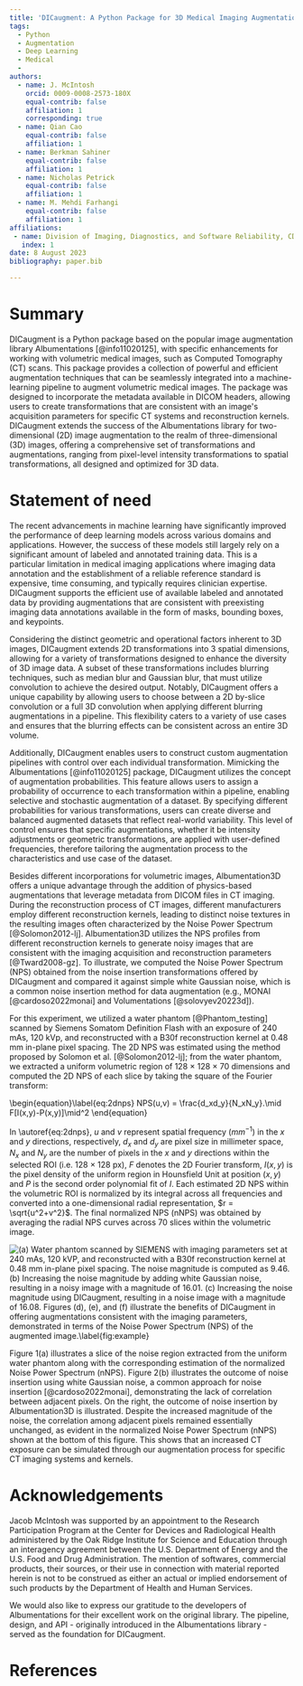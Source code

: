 ```yaml
---
title: 'DICaugment: A Python Package for 3D Medical Imaging Augmentation'
tags:
  - Python
  - Augmentation
  - Deep Learning
  - Medical
  - 
authors:
  - name: J. McIntosh
    orcid: 0009-0008-2573-180X
    equal-contrib: false
    affiliation: 1
    corresponding: true
  - name: Qian Cao
    equal-contrib: false
    affiliation: 1
  - name: Berkman Sahiner
    equal-contrib: false
    affiliation: 1
  - name: Nicholas Petrick
    equal-contrib: false
    affiliation: 1
  - name: M. Mehdi Farhangi
    equal-contrib: false
    affiliation: 1
affiliations:
 - name: Division of Imaging, Diagnostics, and Software Reliability, CDRH, U.S. Food and Drug Administration, Silver Spring, MD 20993, USA
   index: 1
date: 8 August 2023
bibliography: paper.bib

---
```


# Summary

DICaugment is a Python package based on the popular image augmentation library Albumentations [@info11020125], with specific enhancements for working with volumetric medical images, such as Computed Tomography (CT) scans. This package provides a collection of powerful and efficient augmentation techniques that can be seamlessly integrated into a machine-learning pipeline to augment volumetric medical images. The package was designed to incorporate the metadata available in DICOM headers, allowing users to create transformations that are consistent with an image's acquisition parameters for specific CT systems and reconstruction kernels. DICaugment extends the success of the Albumentations library for two-dimensional (2D) image augmentation to the realm of three-dimensional (3D) images, offering a comprehensive set of transformations and augmentations, ranging from pixel-level intensity transformations to spatial transformations, all designed and optimized for 3D data.

# Statement of need

The recent advancements in machine learning have significantly improved the performance of deep learning models across various domains and applications. However, the success of these models still largely rely on a significant amount of labeled and annotated training data. This is a particular limitation in medical imaging applications where imaging data annotation and the establishment of a reliable reference standard is expensive, time consuming, and typically requires clinician expertise. DICaugment supports the efficient use of available labeled and annotated data by providing augmentations that are consistent with preexisting imaging data annotations available in the form of masks, bounding boxes, and keypoints. 

Considering the distinct geometric and operational factors inherent to 3D images, DICaugment extends 2D transformations into 3 spatial dimensions, allowing for a variety of transformations designed to enhance the diversity of 3D image data. A subset of these transformations includes blurring techniques, such as median blur and Gaussian blur, that must utilize convolution to achieve the desired output. Notably, DICaugment offers a unique capability by allowing users to choose between a 2D by-slice convolution or a full 3D convolution when applying different blurring augmentations in a pipeline. This flexibility caters to a variety of use cases and ensures that the blurring effects can be consistent across an entire 3D volume. 

Additionally, DICaugment enables users to construct custom augmentation pipelines with control over each individual transformation. Mimicking the Albumentations [@info11020125] package, DICaugment utilizes the concept of augmentation probabilities. This feature allows users to assign a probability of occurrence to each transformation within a pipeline, enabling selective and stochastic augmentation of a dataset. By specifying different probabilities for various transformations, users can create diverse and balanced augmented datasets that reflect real-world variability. This level of control ensures that specific augmentations, whether it be intensity adjustments or geometric transformations, are applied with user-defined frequencies, therefore tailoring the augmentation process to the characteristics and use case of the dataset.

Besides different incorporations for volumetric images, Albumentation3D offers a unique advantage through the addition of physics-based augmentations that leverage metadata from DICOM files in CT imaging. During the reconstruction process of CT images, different manufacturers employ different reconstruction kernels, leading to distinct noise textures in the resulting images often characterized by the Noise Power Spectrum [@Solomon2012-lj]. Albumentation3D utilizes the NPS profiles from different reconstruction kernels to generate noisy images that are consistent with the imaging acquisition and reconstruction parameters [@Tward2008-gz]. To illustrate, we computed the Noise Power Spectrum (NPS) obtained from the noise insertion transformations offered by DICaugment and compared it against simple white Gaussian noise, which is a common noise insertion method for data augmentation (e.g., MONAI [@cardoso2022monai] and Volumentations [@solovyev20223d]). 

For this experiment, we utilized a water phantom [@Phantom_testing] scanned by Siemens Somatom Definition Flash with an exposure of 240 mAs, 120 kVp, and reconstructed with a B30f reconstruction kernel at 0.48 mm in-plane pixel spacing. The 2D NPS was estimated using the method proposed by Solomon et al. [@Solomon2012-lj]; from the water phantom, we extracted a uniform volumetric region of 128 $\times$ 128 $\times$ 70 dimensions and computed the 2D NPS of each slice by taking the square of the Fourier transform:


\begin{equation}\label{eq:2dnps}
NPS(u,v) = \frac{d_xd_y}{N_xN_y}.\mid F[I(x,y)-P(x,y)]\mid^2
\end{equation}


In \autoref{eq:2dnps}, $u$ and $v$ represent spatial frequency ($mm^{-1}$) in the $x$ and $y$ directions, respectively, $d_x$ and $d_y$ are pixel size in millimeter space, $N_x$ and $N_y$ are the number of pixels in the $x$ and $y$ directions within the selected ROI (i.e. 128 $\times$ 128 px), $F$ denotes the 2D Fourier transform, $I(x,y)$ is the pixel density of the uniform region in Hounsfield Unit at position $(x,y)$ and $P$ is the second order polynomial fit of $I$. Each estimated 2D NPS within the volumetric ROI is normalized by its integral across all frequencies and converted into a one-dimensional radial representation, $r = \sqrt{u^2+v^2}$. The final normalized NPS (nNPS) was obtained by averaging the radial NPS curves across 70 slices within the volumetric image.  

![(a) Water phantom scanned by SIEMENS with imaging parameters set at 240 mAs, 120 kVP, and reconstructed with a B30f reconstruction kernel at 0.48 mm in-plane pixel spacing. The noise magnitude is computed as 9.46. (b) Increasing the noise magnitude by adding white Gaussian noise, resulting in a noisy image with a magnitude of 16.01. (c) Increasing the noise magnitude using DICaugment, resulting in a noise image with a magnitude of 16.08.  Figures (d), (e), and (f) illustrate the benefits of DICaugment in offering augmentations consistent with the imaging parameters, demonstrated in terms of the Noise Power Spectrum (NPS) of the augmented image.\label{fig:example}](fig_1.png)

Figure 1(a) illustrates a slice of the noise region extracted from the uniform water phantom along with the corresponding estimation of the normalized Noise Power Spectrum (nNPS). Figure 2(b) illustrates the outcome of noise insertion using white Gaussian noise, a common approach for noise insertion [@cardoso2022monai], demonstrating the lack of correlation between adjacent pixels. On the right, the outcome of noise insertion by Albumentation3D is illustrated. Despite the increased magnitude of the noise, the correlation among adjacent pixels remained essentially unchanged, as evident in the normalized Noise Power Spectrum (nNPS) shown at the bottom of this figure. This shows that an increased CT exposure can be simulated through our augmentation process for specific CT imaging systems and kernels.

# Acknowledgements

Jacob McIntosh was supported by an appointment to the Research Participation Program at the Center for Devices and Radiological Health administered by the Oak Ridge Institute for Science and Education through an interagency agreement between the U.S. Department of Energy and the U.S. Food and Drug Administration. The mention of softwares, commercial products, their sources, or their use in connection with material reported herein is not to be construed as either an actual or implied endorsement of such products by the Department of Health and Human Services.

We would also like to express our gratitude to the developers of Albumentations for their excellent work on the original library. The pipeline, design, and API - originally introduced in the Albumentations library - served as the foundation for DICaugment.

# References